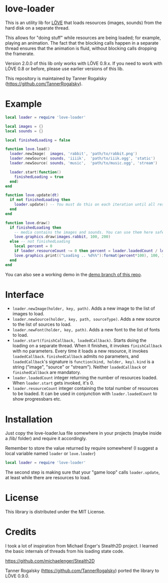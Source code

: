 love-loader
===========

This is an utility lib for [LÖVE](http://love2d.org) that loads
resources (images, sounds) from the hard disk on a separate thread.

This allows for "doing stuff" while resources are being loaded; for
example, playing an animation. The fact that the blocking calls happen
in a separate thread ensures that the animation is fluid, without
blocking calls dropping the framerate.

Version 2.0.0 of this lib only works with LÖVE 0.9.x. If you need to
work with LÖVE 0.8 or before, please use earlier versions of this lib.

This repository is maintained by Tanner Rogalsky (https://github.com/TannerRogalsky).

Example
=======

```lua
local loader = require 'love-loader'

local images = {}
local sounds = {}

local finishedLoading = false

function love.load()
  loader.newImage(  images, 'rabbit', 'path/to/rabbit.png')
  loader.newSource( sounds, 'iiiik',  'path/to/iiik.ogg', 'static')
  loader.newSource( sounds, 'music',  'path/to/music.ogg', 'stream')

  loader.start(function()
    finishedLoading = true
  end)
end

function love.update(dt)
  if not finishedLoading then
    loader.update() -- You must do this on each iteration until all resources are loaded
  end
end

function love.draw()
  if finishedLoading then
    -- media contains the images and sounds. You can use them here safely now.
    love.graphics.draw(images.rabbit, 100, 200)
  else -- not finishedLoading
    local percent = 0
    if loader.resourceCount ~= 0 then percent = loader.loadedCount / loader.resourceCount end
    love.graphics.print(("Loading .. %d%%"):format(percent*100), 100, 100)
  end
end
```

You can also see a working demo in the
[demo branch of this repo](https://github.com/kikito/love-loader/tree/demo).

Interface
=========

* `loader.newImage(holder, key, path)`. Adds a new image to the list
  of images to load.
* `loader.newSource(holder, key, path, sourceType)`. Adds a new source
  to the list of sources to load.
* `loader.newFont(holder, key, path)`. Adds a new font to the list of
  fonts to load.
* `loader.start(finishCallback, loadedCallback)`. Starts doing the
  loading on a separate thread. When it finishes, it invokes
  `finishCallback` with no parameters. Every time it loads a new
  resource, it invokes `loadedCallback`. `finishedCallback` admits no
  parameters, and `loadedCallback`'s signature is
  `function(kind, holder, key)`. `kind` is a string ("image", "source"
  or "stream"). Neither `loadedCallback` or `finishedCallback` are
  mandatory.
* `loader.loadedCount` integer returning the number of resources
  loaded. When `loader.start` gets invoked, it's 0.
* `loader.resourceCount` integer containing the total number of
  resources to be loaded. It can be used in conjunction with
  `loader.loadedCount` to show progressbars etc.

Installation
============

Just copy the love-loader.lua file somewhere in your projects (maybe
inside a /lib/ folder) and require it accordingly.

Remember to store the value returned by require somewhere! (I suggest a
local variable named `loader` or `love.loader`)

```lua
local loader = require 'love-loader'
```

The second step is making sure that your "game loop" calls
`loader.update`, at least while there are resources to load.

License
=======

This library is distributed under the MIT License.

Credits
=======

I took a lot of inspiration from Michael Enger's Stealth2D project. I
learned the basic internals of threads from his loading state code.

https://github.com/michaelenger/Stealth2D

Tanner Rogalsky (https://github.com/TannerRogalsky) ported the library
to LÖVE 0.9.0.
